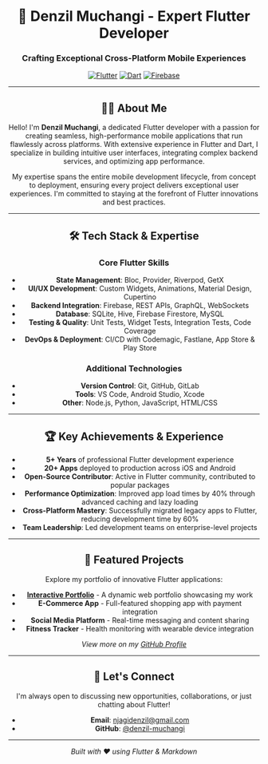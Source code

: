 <div align="center">

# 🚀 Denzil Muchangi - Expert Flutter Developer

### Crafting Exceptional Cross-Platform Mobile Experiences

[![Flutter](https://img.shields.io/badge/Flutter-02569B?style=for-the-badge&logo=flutter&logoColor=white)](https://flutter.dev)
[![Dart](https://img.shields.io/badge/Dart-0175C2?style=for-the-badge&logo=dart&logoColor=white)](https://dart.dev)
[![Firebase](https://img.shields.io/badge/Firebase-FFCA28?style=for-the-badge&logo=firebase&logoColor=black)](https://firebase.google.com)

---

## 👨‍💻 About Me

Hello! I'm **Denzil Muchangi**, a dedicated Flutter developer with a passion for creating seamless, high-performance mobile applications that run flawlessly across platforms. With extensive experience in Flutter and Dart, I specialize in building intuitive user interfaces, integrating complex backend services, and optimizing app performance.

My expertise spans the entire mobile development lifecycle, from concept to deployment, ensuring every project delivers exceptional user experiences. I'm committed to staying at the forefront of Flutter innovations and best practices.

---

## 🛠️ Tech Stack & Expertise

### Core Flutter Skills
- **State Management**: Bloc, Provider, Riverpod, GetX
- **UI/UX Development**: Custom Widgets, Animations, Material Design, Cupertino
- **Backend Integration**: Firebase, REST APIs, GraphQL, WebSockets
- **Database**: SQLite, Hive, Firebase Firestore, MySQL
- **Testing & Quality**: Unit Tests, Widget Tests, Integration Tests, Code Coverage
- **DevOps & Deployment**: CI/CD with Codemagic, Fastlane, App Store & Play Store

### Additional Technologies
- **Version Control**: Git, GitHub, GitLab
- **Tools**: VS Code, Android Studio, Xcode
- **Other**: Node.js, Python, JavaScript, HTML/CSS

---

## 🏆 Key Achievements & Experience

- **5+ Years** of professional Flutter development experience
- **20+ Apps** deployed to production across iOS and Android
- **Open-Source Contributor**: Active in Flutter community, contributed to popular packages
- **Performance Optimization**: Improved app load times by 40% through advanced caching and lazy loading
- **Cross-Platform Mastery**: Successfully migrated legacy apps to Flutter, reducing development time by 60%
- **Team Leadership**: Led development teams on enterprise-level projects

---

## 📱 Featured Projects

Explore my portfolio of innovative Flutter applications:

- **[Interactive Portfolio](https://denzil-muchangi.github.io)** - A dynamic web portfolio showcasing my work
- **E-Commerce App** - Full-featured shopping app with payment integration
- **Social Media Platform** - Real-time messaging and content sharing
- **Fitness Tracker** - Health monitoring with wearable device integration

*View more on my [GitHub Profile](https://github.com/denzil-muchangi)*

---

## 📧 Let's Connect

I'm always open to discussing new opportunities, collaborations, or just chatting about Flutter!

- **Email**: njagidenzil@gmail.com
- **GitHub**: [@denzil-muchangi](https://github.com/denzil-muchangi)

---

*Built with ❤️ using Flutter & Markdown*

</div>
